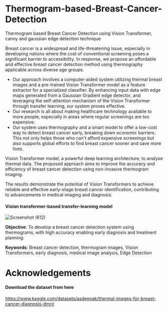 # Thermogram-based-Breast-Cancer-Detection

Thermogram based Breast Cancer Detection using Vision Transformer, canny and gaussian edge detection technique

Breast cancer is a widespread and life-threatening issue, especially in developing 
nations where the cost of conventional screening poses a significant barrier to accessibility. 
In response, we propose an affordable and effective breast cancer detection method using 
thermography applicable across diverse age groups.
- Our approach involves a computer-aided 
system utilizing thermal breast images and a pre-trained Vision Transformer model as a 
feature extractor for a specialized classifier. By enhancing input data with edge maps 
generated from a Gaussian Gradient edge detector, and leveraging the self-attention 
mechanism of the Vision Transformer through transfer learning, our system proves effective. 
- Our research is all about making healthcare technology available to more people, 
especially in areas where regular screenings are too expensive.
- Our system uses 
thermography and a smart model to offer a low-cost way to detect breast cancer early, 
breaking down economic barriers. This not only helps those who can't afford expensive 
screenings but also supports global efforts to find breast cancer sooner and save more lives.
 
Vision Transformer model, a powerful deep learning architecture, to analyse 
thermal data. The proposed approach aims to improve the accuracy and efficiency of breast 
cancer detection using non-invasive thermogram imaging. 

The results demonstrate the potential of Vision Transformers to achieve reliable 
and effective early-stage breast cancer identification, contributing to advancements in 
medical imaging and diagnosis. 

#### Vision transfermer-based transfer-learning model 
![Screenshot (612)](https://github.com/Naiyani/Thermogram-based-Breast-Cancer-Detection/assets/132041238/2398234c-eb07-440f-adb8-5f640151224c)

**Objective**:
To develop a breast cancer detection system using thermograms, with high accuracy
enabling early diagnosis and treatment planning.

**Keywords**:
Breast cancer detection, thermogram images, Vision Transformers, early 
diagnosis, medical image analysis, Edge Detection

# Acknowledgements
#### Download the dataset from here 
https://www.kaggle.com/datasets/asdeepak/thermal-images-for-breast-cancer-diagnosis-dmrir


